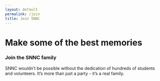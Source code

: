 ```yaml
---
layout: default
permalink: /join
title: Join SNNC
---
```


<div class="join-bg">
	<div class="container">
		<div class="text-block">
			<div class="header-block">
				<h1>
					Make some of the best memories	
				</h1>
				<h3>
					Join the SNNC family
				</h3>
			</div>
			<p>
				SNNC wouldn’t be possible without the dedication of hundreds of students and volunteers. It’s more than just a party - it’s a real family. 
			</p>
		</div>
	</div>
</div>
